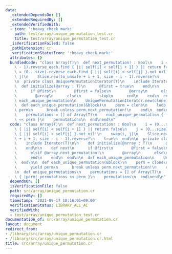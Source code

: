 ```yaml
---
data:
  _extendedDependsOn: []
  _extendedRequiredBy: []
  _extendedVerifiedWith:
  - icon: ':heavy_check_mark:'
    path: test/array/unique_permutation_test.cr
    title: test/array/unique_permutation_test.cr
  _isVerificationFailed: false
  _pathExtension: cr
  _verificationStatusIcon: ':heavy_check_mark:'
  attributes: {}
  bundledCode: "class Array(T)\n  def next_permutation! : Bool\n    i = (0...size\
    \ - 1).reverse_each.find { |i| self[i] < self[i + 1] } || return false\n    j\
    \ = (0...size).reverse_each.find { |j| self[i] < self[j] }.not_nil!\n    swap(i,\
    \ j)\n    Slice.new(to_unsafe + i + 1, size - i - 1).reverse!\n    true\n  end\n\
    \n  private class UniquePermutationIterator(T)\n    include Iterator(T)\n\n  \
    \  def initialize(@array : T)\n      @first = true\n    end\n\n    def next\n\
    \      if @first\n        @first = false\n        @array\n      elsif @array.next_permutation!\n\
    \        @array\n      else\n        stop\n      end\n    end\n  end\n\n  def\
    \ each_unique_permutation\n    UniquePermutationIterator.new(clone)\n  end\n\n\
    \  def each_unique_permutation(&block)\n    perm = clone\n    loop do\n      yield\
    \ perm\n      break unless perm.next_permutation!\n    end\n  end\n\n  def unique_permutations\n\
    \    permutations = [] of Array(T)\n    each_unique_permutation { |perm| permutations\
    \ << perm }\n    permutations\n  end\nend\n"
  code: "class Array(T)\n  def next_permutation! : Bool\n    i = (0...size - 1).reverse_each.find\
    \ { |i| self[i] < self[i + 1] } || return false\n    j = (0...size).reverse_each.find\
    \ { |j| self[i] < self[j] }.not_nil!\n    swap(i, j)\n    Slice.new(to_unsafe\
    \ + i + 1, size - i - 1).reverse!\n    true\n  end\n\n  private class UniquePermutationIterator(T)\n\
    \    include Iterator(T)\n\n    def initialize(@array : T)\n      @first = true\n\
    \    end\n\n    def next\n      if @first\n        @first = false\n        @array\n\
    \      elsif @array.next_permutation!\n        @array\n      else\n        stop\n\
    \      end\n    end\n  end\n\n  def each_unique_permutation\n    UniquePermutationIterator.new(clone)\n\
    \  end\n\n  def each_unique_permutation(&block)\n    perm = clone\n    loop do\n\
    \      yield perm\n      break unless perm.next_permutation!\n    end\n  end\n\
    \n  def unique_permutations\n    permutations = [] of Array(T)\n    each_unique_permutation\
    \ { |perm| permutations << perm }\n    permutations\n  end\nend\n"
  dependsOn: []
  isVerificationFile: false
  path: src/array/unique_permutation.cr
  requiredBy: []
  timestamp: '2021-09-17 10:16:01+09:00'
  verificationStatus: LIBRARY_ALL_AC
  verifiedWith:
  - test/array/unique_permutation_test.cr
documentation_of: src/array/unique_permutation.cr
layout: document
redirect_from:
- /library/src/array/unique_permutation.cr
- /library/src/array/unique_permutation.cr.html
title: src/array/unique_permutation.cr
---
```

